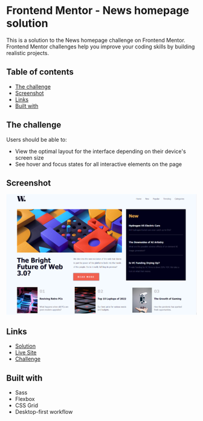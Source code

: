 # Frontend Mentor - News homepage solution

This is a solution to the News homepage challenge on Frontend Mentor. Frontend Mentor challenges help you improve your coding skills by building realistic projects. 

## Table of contents

- [The challenge](#the-challenge)
- [Screenshot](#screenshot)
- [Links](#links)
- [Built with](#built-with)

## The challenge

Users should be able to:

- View the optimal layout for the interface depending on their device's screen size
- See hover and focus states for all interactive elements on the page

## Screenshot

![](./assets/images/live-screenshot.png)

## Links

- [Solution](https://www.frontendmentor.io/solutions/responsive-landing-page-using-css-grid-J2nkekrATj)
- [Live Site](https://johnrds.github.io/news-homepage/)
- [Challenge](https://www.frontendmentor.io/challenges/news-homepage-H6SWTa1MFl)

## Built with

- Sass
- Flexbox
- CSS Grid
- Desktop-first workflow


